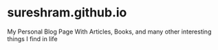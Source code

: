 # sureshram.github.io
My Personal Blog Page With Articles, Books, and many other interesting things I find in life
